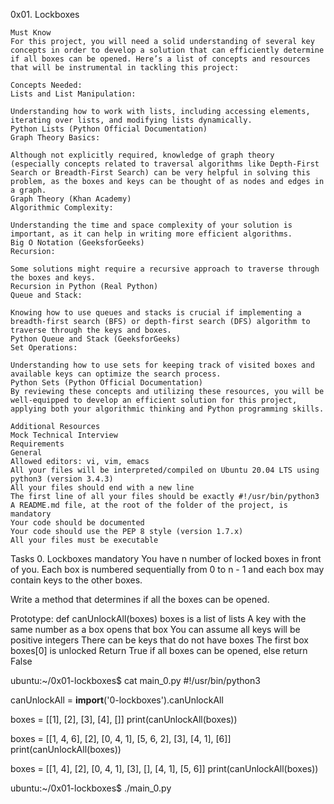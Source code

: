 0x01. Lockboxes

    Must Know
    For this project, you will need a solid understanding of several key concepts in order to develop a solution that can efficiently determine if all boxes can be opened. Here’s a list of concepts and resources that will be instrumental in tackling this project:

    Concepts Needed:
    Lists and List Manipulation:

    Understanding how to work with lists, including accessing elements, iterating over lists, and modifying lists dynamically.
    Python Lists (Python Official Documentation)
    Graph Theory Basics:

    Although not explicitly required, knowledge of graph theory (especially concepts related to traversal algorithms like Depth-First Search or Breadth-First Search) can be very helpful in solving this problem, as the boxes and keys can be thought of as nodes and edges in a graph.
    Graph Theory (Khan Academy)
    Algorithmic Complexity:

    Understanding the time and space complexity of your solution is important, as it can help in writing more efficient algorithms.
    Big O Notation (GeeksforGeeks)
    Recursion:

    Some solutions might require a recursive approach to traverse through the boxes and keys.
    Recursion in Python (Real Python)
    Queue and Stack:

    Knowing how to use queues and stacks is crucial if implementing a breadth-first search (BFS) or depth-first search (DFS) algorithm to traverse through the keys and boxes.
    Python Queue and Stack (GeeksforGeeks)
    Set Operations:

    Understanding how to use sets for keeping track of visited boxes and available keys can optimize the search process.
    Python Sets (Python Official Documentation)
    By reviewing these concepts and utilizing these resources, you will be well-equipped to develop an efficient solution for this project, applying both your algorithmic thinking and Python programming skills.

    Additional Resources
    Mock Technical Interview
    Requirements
    General
    Allowed editors: vi, vim, emacs
    All your files will be interpreted/compiled on Ubuntu 20.04 LTS using python3 (version 3.4.3)
    All your files should end with a new line
    The first line of all your files should be exactly #!/usr/bin/python3
    A README.md file, at the root of the folder of the project, is mandatory
    Your code should be documented
    Your code should use the PEP 8 style (version 1.7.x)
    All your files must be executable


 Tasks
0. Lockboxes
mandatory
You have n number of locked boxes in front of you. Each box is numbered sequentially from 0 to n - 1 and each box may contain keys to the other boxes.

Write a method that determines if all the boxes can be opened.

Prototype: def canUnlockAll(boxes)
boxes is a list of lists
A key with the same number as a box opens that box
You can assume all keys will be positive integers
There can be keys that do not have boxes
The first box boxes[0] is unlocked
Return True if all boxes can be opened, else return False

ubuntu:~/0x01-lockboxes$ cat main_0.py
#!/usr/bin/python3

canUnlockAll = __import__('0-lockboxes').canUnlockAll

boxes = [[1], [2], [3], [4], []]
print(canUnlockAll(boxes))

boxes = [[1, 4, 6], [2], [0, 4, 1], [5, 6, 2], [3], [4, 1], [6]]
print(canUnlockAll(boxes))

boxes = [[1, 4], [2], [0, 4, 1], [3], [], [4, 1], [5, 6]]
print(canUnlockAll(boxes))

ubuntu:~/0x01-lockboxes$ ./main_0.py
